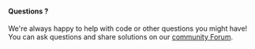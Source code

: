 #### Questions ?
We're always happy to help with code or other questions you might have! You can ask questions and share solutions on our [community Forum](https://forum.poppy-project.org).
